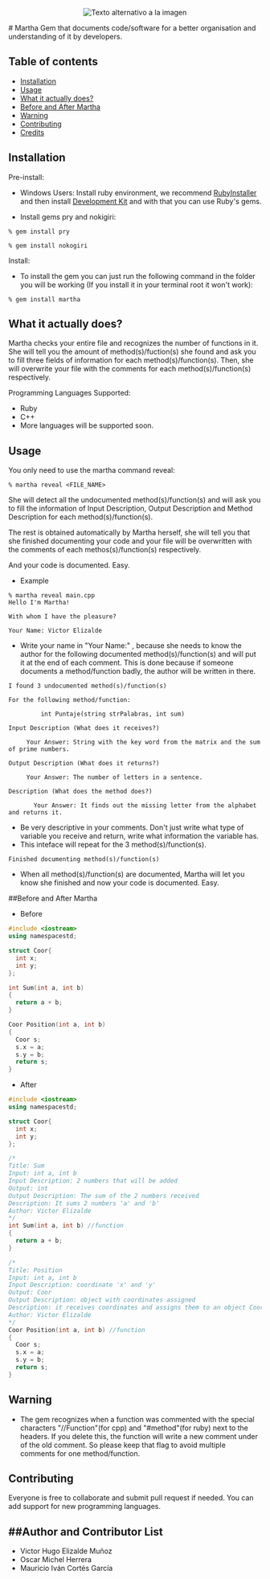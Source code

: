 <p align="center"> <IMG SRC="http://orig13.deviantart.net/da3a/f/2016/241/7/3/147240327271421_by_sirgalahad31416-dafpy5d.png" ALT="Texto alternativo a la imagen"></p>
# Martha
Gem that documents code/software for a better organisation and understanding of it by developers.

## Table of contents
- [Installation](#installation)
- [Usage](#usage)
- [What it actually does?](#what-it-actually-does)
- [Before and After Martha](#before-and-after-martha)
- [Warning](#warning)
- [Contributing](#contributing)
- [Credits](#author-and-contributor-list)

## Installation
Pre-install:
- Windows Users: Install ruby environment, we recommend [RubyInstaller](http://rubyinstaller.org/downloads/) and then install [Development Kit](https://github.com/oneclick/rubyinstaller/wiki/Development-Kit) and with that you can use Ruby's gems.

- Install gems pry and nokigiri:
```console
% gem install pry
```
```console
% gem install nokogiri
```
Install:
- To install the gem you can just run the following command in the folder you will be working (If you install it in your terminal root it won't work):

```console
% gem install martha
```
## What it actually does?

Martha checks your entire file and recognizes the number of functions in it. She will tell you the amount of method(s)/fuction(s) she found and ask you to fill three fields of information for each method(s)/function(s). Then, she will overwrite your file with the comments for each method(s)/function(s) respectively.

Programming Languages Supported:
- Ruby
- C++
- More languages will be supported soon.

## Usage

You only need to use the martha command reveal:

```console
% martha reveal <FILE_NAME>
```

She will detect all the undocumented method(s)/function(s) and will ask you to fill the information of Input Description, Output Description and Method Description for each method(s)/function(s). 

The rest is obtained automatically by Martha herself, she will tell you that she finished documenting your code and your file will be overwritten with the comments of each methos(s)/function(s) respectively. 

And your code is documented. Easy.

- Example
```console
% martha reveal main.cpp
Hello I'm Martha!

With whom I have the pleasure?

Your Name: Victor Elizalde
```

- Write your name in "Your Name:" , because she needs to know the author for the following documented method(s)/function(s) and will put it at the end of each comment. This is done because if someone documents a method/function badly, the author will be written in there.
```console
I found 3 undocumented method(s)/function(s)

For the following method/function:

         int Puntaje(string strPalabras, int sum)

Input Description (What does it receives?)

     Your Answer: String with the key word from the matrix and the sum of prime numbers.
     
Output Description (What does it returns?)

     Your Answer: The number of letters in a sentence.
     
Description (What does the method does?)

       Your Answer: It finds out the missing letter from the alphabet and returns it.
```
- Be very descriptive in your comments. Don't just write what type of variable you receive and return, write what information the variable has. 
- This inteface will repeat for the 3 method(s)/function(s).

```console
Finished documenting method(s)/function(s)
```
- When all method(s)/function(s) are documented, Martha will let you know she finished and now your code is documented. Easy.

##Before and After Martha

- Before
```C++
#include <iostream>
using namespacestd;

struct Coor{
  int x;
  int y;
};

int Sum(int a, int b)
{
  return a + b;
}

Coor Position(int a, int b)
{
  Coor s;
  s.x = a;
  s.y = b;
  return s;
}
```

- After
```C++
#include <iostream>
using namespacestd;

struct Coor{
  int x;
  int y;
};

/*
Title: Sum
Input: int a, int b
Input Description: 2 numbers that will be added
Output: int
Output Description: The sum of the 2 numbers received
Description: It sums 2 numbers 'a' and 'b'
Author: Victor Elizalde
*/
int Sum(int a, int b) //function
{
  return a + b;
}

/*
Title: Position
Input: int a, int b
Input Description: coordinate 'x' and 'y'
Output: Coor
Output Description: object with coordinates assigned
Description: it receives coordinates and assigns them to an object Coor
Author: Victor Elizalde
*/
Coor Position(int a, int b) //function
{
  Coor s;
  s.x = a;
  s.y = b;
  return s;
}

```


## Warning
- The gem recognizes when a function was commented with the special characters "//Function"(for cpp) and "#method"(for ruby) next to the headers. If you delete this, the function will write a new comment under of the old comment. So please keep that flag to avoid multiple 
comments for one method/function.

## Contributing
Everyone is free to collaborate and submit pull request if needed.
You can add support for new programming languages.

##Author and Contributor List
-------------------
- Victor Hugo Elizalde Muñoz
- Oscar Michel Herrera
- Mauricio Iván Cortés García

